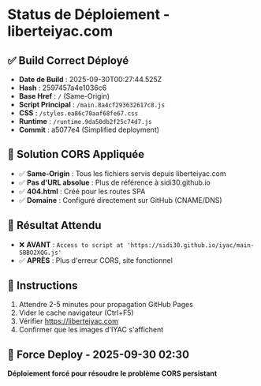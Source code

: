 # Status de Déploiement - liberteiyac.com

## ✅ Build Correct Déployé
- **Date de Build** : 2025-09-30T00:27:44.525Z
- **Hash** : 2597457a4e1036c6
- **Base Href** : `/` (Same-Origin)
- **Script Principal** : `/main.8a4cf293632617c8.js`
- **CSS** : `/styles.ea86c70aaf68fe67.css`
- **Runtime** : `/runtime.9da50db2f25c74d7.js`
- **Commit** : a5077e4 (Simplified deployment)

## 🎯 Solution CORS Appliquée
- ✅ **Same-Origin** : Tous les fichiers servis depuis liberteiyac.com
- ✅ **Pas d'URL absolue** : Plus de référence à sidi30.github.io
- ✅ **404.html** : Créé pour les routes SPA
- ✅ **Domaine** : Configuré directement sur GitHub (CNAME/DNS)

## 🚀 Résultat Attendu
- ❌ **AVANT** : `Access to script at 'https://sidi30.github.io/iyac/main-SBBO2XQG.js'`
- ✅ **APRÈS** : Plus d'erreur CORS, site fonctionnel

## 📝 Instructions
1. Attendre 2-5 minutes pour propagation GitHub Pages
2. Vider le cache navigateur (Ctrl+F5)
3. Vérifier https://liberteiyac.com
4. Confirmer que les images d'IYAC s'affichent

## 🔄 Force Deploy - 2025-09-30 02:30
**Déploiement forcé pour résoudre le problème CORS persistant**
